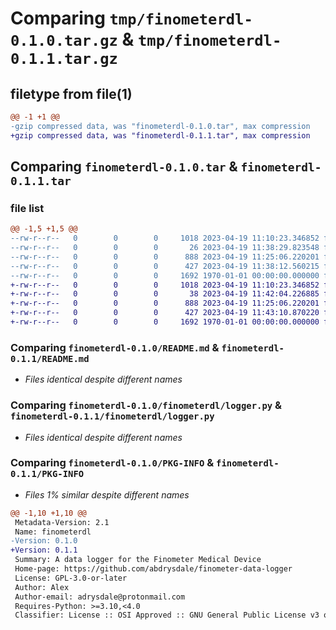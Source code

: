 # Comparing `tmp/finometerdl-0.1.0.tar.gz` & `tmp/finometerdl-0.1.1.tar.gz`

## filetype from file(1)

```diff
@@ -1 +1 @@
-gzip compressed data, was "finometerdl-0.1.0.tar", max compression
+gzip compressed data, was "finometerdl-0.1.1.tar", max compression
```

## Comparing `finometerdl-0.1.0.tar` & `finometerdl-0.1.1.tar`

### file list

```diff
@@ -1,5 +1,5 @@
--rw-r--r--   0        0        0     1018 2023-04-19 11:10:23.346852 finometerdl-0.1.0/README.md
--rw-r--r--   0        0        0       26 2023-04-19 11:38:29.823548 finometerdl-0.1.0/finometerdl/__init__.py
--rw-r--r--   0        0        0      888 2023-04-19 11:25:06.220201 finometerdl-0.1.0/finometerdl/logger.py
--rw-r--r--   0        0        0      427 2023-04-19 11:38:12.560215 finometerdl-0.1.0/pyproject.toml
--rw-r--r--   0        0        0     1692 1970-01-01 00:00:00.000000 finometerdl-0.1.0/PKG-INFO
+-rw-r--r--   0        0        0     1018 2023-04-19 11:10:23.346852 finometerdl-0.1.1/README.md
+-rw-r--r--   0        0        0       38 2023-04-19 11:42:04.226885 finometerdl-0.1.1/finometerdl/__init__.py
+-rw-r--r--   0        0        0      888 2023-04-19 11:25:06.220201 finometerdl-0.1.1/finometerdl/logger.py
+-rw-r--r--   0        0        0      427 2023-04-19 11:43:10.870220 finometerdl-0.1.1/pyproject.toml
+-rw-r--r--   0        0        0     1692 1970-01-01 00:00:00.000000 finometerdl-0.1.1/PKG-INFO
```

### Comparing `finometerdl-0.1.0/README.md` & `finometerdl-0.1.1/README.md`

 * *Files identical despite different names*

### Comparing `finometerdl-0.1.0/finometerdl/logger.py` & `finometerdl-0.1.1/finometerdl/logger.py`

 * *Files identical despite different names*

### Comparing `finometerdl-0.1.0/PKG-INFO` & `finometerdl-0.1.1/PKG-INFO`

 * *Files 1% similar despite different names*

```diff
@@ -1,10 +1,10 @@
 Metadata-Version: 2.1
 Name: finometerdl
-Version: 0.1.0
+Version: 0.1.1
 Summary: A data logger for the Finometer Medical Device
 Home-page: https://github.com/abdrysdale/finometer-data-logger
 License: GPL-3.0-or-later
 Author: Alex
 Author-email: adrysdale@protonmail.com
 Requires-Python: >=3.10,<4.0
 Classifier: License :: OSI Approved :: GNU General Public License v3 or later (GPLv3+)
```

